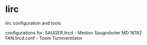 # lirc
lirc configuration and tools

configurations for:
SAUGER.lircd - Medion Saugroboter MD 16192
FAN.lircd.conf - Toom Turmventilator
